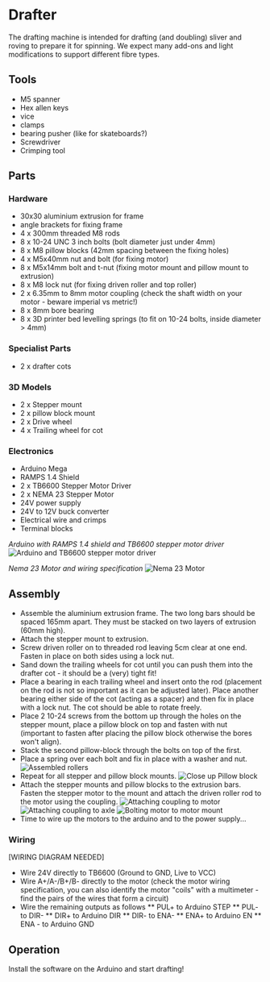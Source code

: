 # Drafter

The drafting machine is intended for drafting (and doubling) sliver and roving to prepare it for spinning. We expect many add-ons and light modifications to support different fibre types.

## Tools
- M5 spanner
- Hex allen keys
- vice
- clamps
- bearing pusher (like for skateboards?)
- Screwdriver
- Crimping tool

## Parts

### Hardware
- 30x30 aluminium extrusion for frame
- angle brackets for fixing frame 
- 4 x 300mm threaded M8 rods
- 8 x 10-24 UNC 3 inch bolts (bolt diameter just under 4mm)
- 8 x M8 pillow blocks (42mm spacing between the fixing holes)
- 4 x M5x40mm nut and bolt (for fixing motor)
- 8 x M5x14mm bolt and t-nut (fixing motor mount and pillow mount to extrusion)
- 8 x M8 lock nut (for fixing driven roller and top roller)
- 2 x 6.35mm to 8mm motor coupling (check the shaft width on your motor - beware imperial vs metric!)
- 8 x 8mm bore bearing
- 8 x 3D printer bed levelling springs (to fit on 10-24 bolts, inside diameter > 4mm)

### Specialist Parts
- 2 x drafter cots

### 3D Models
- 2 x Stepper mount
- 2 x pillow block mount
- 2 x Drive wheel
- 4 x Trailing wheel for cot

### Electronics
- Arduino Mega
- RAMPS 1.4 Shield
- 2 x TB6600 Stepper Motor Driver
- 2 x NEMA 23 Stepper Motor
- 24V power supply
- 24V to 12V buck converter
- Electrical wire and crimps 
- Terminal blocks

*Arduino with RAMPS 1.4 shield and TB6600 stepper motor driver*
![Arduino and TB6600 stepper motor driver](./images/arduino_and_stepper_driver.jpg "Arduino and TB6600 stepper motor driver")

*Nema 23 Motor and wiring specification*
![Nema 23 Motor](./images/nema23.jpg "Nema 23 Motor and wiring specification")

## Assembly
* Assemble the aluminium extrusion frame. The two long bars should be spaced 165mm apart. They must be stacked on two layers of extrusion (60mm high).
* Attach the stepper mount to extrusion.
* Screw driven roller on to threaded rod leaving 5cm clear at one end. Fasten in place on both sides using a lock nut.
* Sand down the trailing wheels for cot until you can push them into the drafter cot - it should be a (very) tight fit!
* Place a bearing in each trailing wheel and insert onto the rod (placement on the rod is not so important as it can be adjusted later). Place another bearing either side of the cot (acting as a spacer) and then fix in place with a lock nut. The cot should be able to rotate freely.
* Place 2 10-24 screws from the bottom up through the holes on the stepper mount, place a pillow block on top and fasten with nut (important to fasten after placing the pillow block otherwise the bores won't align).
* Stack the second pillow-block through the bolts on top of the first.
* Place a spring over each bolt and fix in place with a washer and nut.
![Assembled rollers](./images/Assembled_rollers.jpeg "Assembled rollers")
* Repeat for all stepper and pillow block mounts.
![Close up Pillow block](./images/Close_up_Pillow_block.jpeg "Close up Pillow block")
* Attach the stepper mounts and pillow blocks to the extrusion bars. Fasten the stepper motor to the mount and attach the driven roller rod to the motor using the coupling.
  ![Attaching coupling to motor](./images/Attaching_coupling_to_motor.jpeg "Attaching coupling to motor")
  ![Attaching coupling to axle](./images/Attaching_coupling_to_axle.jpeg "Attaching coupling to axle")
  ![Bolting motor to motor mount](./images/Bolting_motor_to_motor_mount.jpeg "Bolting motor to motor mount")
* Time to wire up the motors to the arduino and to the power supply...

### Wiring

[WIRING DIAGRAM NEEDED]

* Wire 24V directly to TB6600 (Ground to GND, Live to VCC)
* Wire A+/A-/B+/B- directly to the motor (check the motor wiring specification, you can also identify the motor "coils" with a multimeter - find the pairs of the wires that form a circuit)
* Wire the remaining outputs as follows
** PUL+ to Arduino STEP
** PUL- to DIR-
** DIR+ to Arduino DIR
** DIR- to ENA-
** ENA+ to Arduino EN
** ENA - to Arduino GND

## Operation
Install the software on the Arduino and start drafting!

